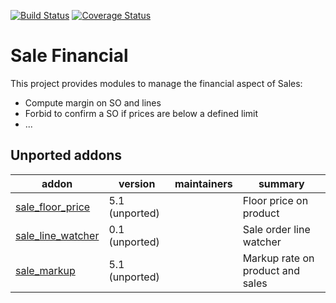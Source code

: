 [![Build Status](https://travis-ci.org/OCA/sale-financial.svg?branch=9.0)](https://travis-ci.org/OCA/sale-financial)
[![Coverage Status](https://coveralls.io/repos/OCA/sale-financial/badge.png?branch=9.0)](https://coveralls.io/r/OCA/sale-financial?branch=9.0)

Sale Financial
==============


This project provides modules to manage the financial aspect of Sales:

- Compute margin on SO and lines
- Forbid to confirm a SO if prices are below a defined limit
- ...

[//]: # (addons)

Unported addons
---------------
addon | version | maintainers | summary
--- | --- | --- | ---
[sale_floor_price](sale_floor_price/) | 5.1 (unported) |  | Floor price on product
[sale_line_watcher](sale_line_watcher/) | 0.1 (unported) |  | Sale order line watcher
[sale_markup](sale_markup/) | 5.1 (unported) |  | Markup rate on product and sales

[//]: # (end addons)
